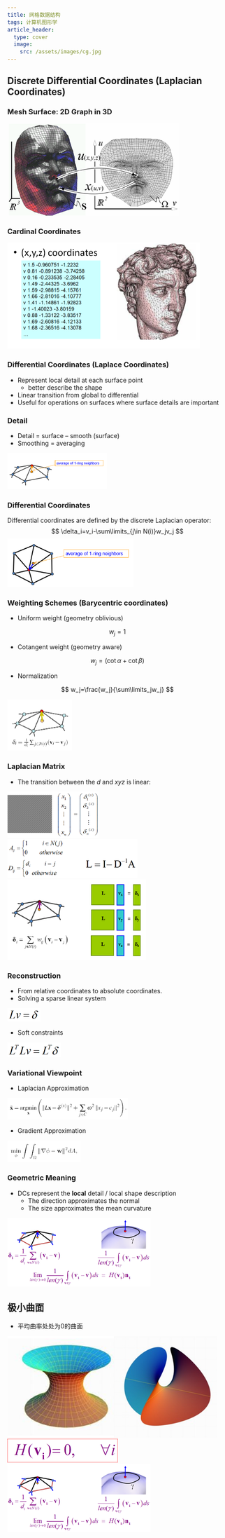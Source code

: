 ```yaml
---
title: 网格数据结构
tags: 计算机图形学
article_header:
  type: cover
  image:
    src: /assets/images/cg.jpg
---
```


<!--more-->

## Discrete Differential Coordinates (Laplacian Coordinates)

### Mesh Surface: 2D Graph in 3D

<img src="/assets/images/拉普拉斯坐标.assets/image-20200414191716056.png" alt="image-20200414191716056" style="zoom: 50%;" />

### Cardinal Coordinates

<img src="/assets/images/拉普拉斯坐标.assets/image-20200414191742177.png" alt="image-20200414191742177" style="zoom: 50%;" />

### Differential Coordinates (Laplace Coordinates)

* Represent local detail at each surface point
	* better describe the shape
* Linear transition from global to differential
* Useful for operations on surfaces where surface details are important

### Detail

* Detail = surface – smooth (surface)
* Smoothing = averaging

<img src="/assets/images/拉普拉斯坐标.assets/image-20200414191925317.png" alt="image-20200414191925317" style="zoom:50%;" />

### Differential Coordinates

Differential coordinates are defined by the discrete Laplacian operator:
$$
\delta_i=v_i-\sum\limits_{j\in N(i)}w_jv_j
$$
<img src="/assets/images/拉普拉斯坐标.assets/image-20200414192018408.png" alt="image-20200414192018408" style="zoom:67%;" />

### Weighting Schemes (Barycentric coordinates)

* Uniform weight (geometry oblivious)

$$
w_j=1
$$

* Cotangent weight (geometry aware)

$$
w_j=(\cot \alpha+\cot\beta)
$$

* Normalization

$$
w_j=\frac{w_j}{\sum\limits_jw_j}
$$

<img src="/assets/images/拉普拉斯坐标.assets/image-20200414192141545.png" alt="image-20200414192141545" style="zoom:50%;" />

### Laplacian Matrix

* The transition between the $d$ and $xyz$ is linear:

<img src="/assets/images/拉普拉斯坐标.assets/image-20200414192222215.png" alt="image-20200414192222215" style="zoom:50%;" />

<img src="/assets/images/拉普拉斯坐标.assets/image-20200414192236053.png" alt="image-20200414192236053" style="zoom:50%;" />

<img src="/assets/images/拉普拉斯坐标.assets/image-20200414192259382.png" alt="image-20200414192259382" style="zoom: 67%;" />

### Reconstruction

* From relative coordinates to absolute coordinates.
* Solving a sparse linear system

<img src="/assets/images/拉普拉斯坐标.assets/image-20200414192331100.png" alt="image-20200414192331100" style="zoom:50%;" />

* Soft constraints

<img src="/assets/images/拉普拉斯坐标.assets/image-20200414192355991.png" alt="image-20200414192355991" style="zoom:50%;" />

### Variational Viewpoint

* Laplacian Approximation

<img src="/assets/images/拉普拉斯坐标.assets/image-20200414192450971.png" alt="image-20200414192450971" style="zoom:50%;" />

* Gradient Approximation

<img src="/assets/images/拉普拉斯坐标.assets/image-20200414192506350.png" alt="image-20200414192506350" style="zoom:50%;" />

### Geometric Meaning

* DCs represent the **local** detail / local shape description
	* The direction approximates the normal
	* The size approximates the mean curvature

<img src="/assets/images/拉普拉斯坐标.assets/image-20200414192538207.png" alt="image-20200414192538207" style="zoom:50%;" />

## 极小曲面

* 平均曲率处处为0的曲面

<img src="/assets/images/拉普拉斯坐标.assets/image-20200414192603373.png" alt="image-20200414192603373" style="zoom:50%;" />

<img src="/assets/images/拉普拉斯坐标.assets/image-20200414192626751.png" alt="image-20200414192626751" style="zoom:50%;" />

<img src="/assets/images/拉普拉斯坐标.assets/image-20200414192538207.png" alt="image-20200414192538207" style="zoom:50%;" />